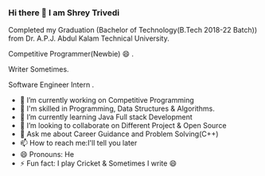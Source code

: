 ### Hi there 👋 I am Shrey Trivedi
Completed my Graduation (Bachelor of Technology(B.Tech 2018-22 Batch)) from Dr. A.P.J. Abdul Kalam Technical University.

Competitive Programmer(Newbie) 😄 .

Writer Sometimes.

Software Engineer Intern .



- 🔭 I’m currently working on Competitive Programming
- 🌱 I'm skilled in Programming, Data Structures & Algorithms.
- 🌱 I’m currently learning Java Full stack Development
- 👯 I’m looking to collaborate on Different Project & Open Source
- 💬 Ask me about Career Guidance and Problem Solving(C++)
- 📫 How to reach me:I'll tell you later
- 😄 Pronouns: He
- ⚡ Fun fact: I play Cricket & Sometimes I write 😄
